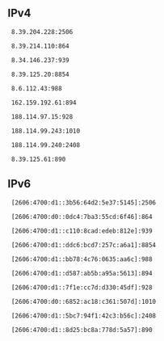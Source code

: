 ## IPv4
```
 8.39.204.228:2506
```
```
 8.39.214.110:864
```
```
 8.34.146.237:939
```
```
 8.39.125.20:8854
```
```
 8.6.112.43:988
```
```
 162.159.192.61:894
```
```
 188.114.97.15:928
```
```
 188.114.99.243:1010
```
```
 188.114.99.240:2408
```
```
 8.39.125.61:890
```

## IPv6
```
 [2606:4700:d1::3b56:64d2:5e37:5145]:2506
```
```
 [2606:4700:d0::0dc4:7ba3:55cd:6f46]:864
```
```
 [2606:4700:d1::c110:8cad:edeb:812e]:939
```
```
 [2606:4700:d1::ddc6:bcd7:257c:a6a1]:8854
```
```
 [2606:4700:d1::bb78:4c76:0635:aa6c]:988
```
```
 [2606:4700:d1::d587:ab5b:a95a:5613]:894
```
```
 [2606:4700:d1::7f1e:cc7d:d330:45df]:928
```
```
 [2606:4700:d0::6852:ac18:c361:507d]:1010
```
```
 [2606:4700:d1::5bc7:94f1:42c3:b56c]:2408
```
```
 [2606:4700:d1::8d25:bc8a:778d:5a57]:890
```
